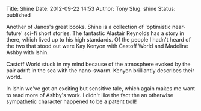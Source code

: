 Title: Shine
Date: 2012-09-22 14:53
Author: Tony
Slug: shine
Status: published

Another of Janos's great books. Shine is a collection of 'optimistic near-future' sci-fi short stories. The fantastic Alastair Reynolds has a story in there, which lived up to his high standards. Of the people I hadn't heard of the two that stood out were Kay Kenyon with Castoff World and Madeline Ashby with Ishin.  
  
Castoff World stuck in my mind because of the atmosphere evoked by the pair adrift in the sea with the nano-swarm. Kenyon brilliantly describes their world.  
  
In Ishin we've got an exciting but sensitive tale, which again makes me want to read more of Ashby's work. I didn't like the fact the an otherwise sympathetic character happened to be a patent troll!

